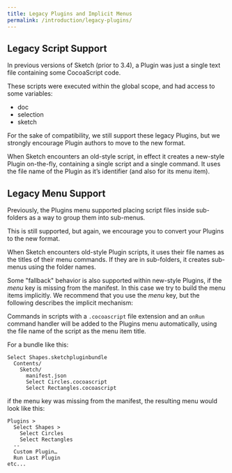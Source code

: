 ```yaml
---
title: Legacy Plugins and Implicit Menus
permalink: /introduction/legacy-plugins/
---
```


## Legacy Script Support

In previous versions of Sketch (prior to 3.4), a Plugin was just a single text file containing some CocoaScript code.

These scripts were executed within the global scope, and had access to some variables:

- doc
- selection
- sketch

For the sake of compatibility, we still support these legacy Plugins, but we strongly encourage Plugin authors to move to the new format.

When Sketch encounters an old-style script, in effect it creates a new-style Plugin on-the-fly, containing a single script and a single command. It uses the file name of the Plugin as it’s identifier (and also for its menu item).

## Legacy Menu Support

Previously, the Plugins menu supported placing script files inside sub-folders as a way to group them into sub-menus.

This is still supported, but again, we encourage you to convert your Plugins to the new format.

When Sketch encounters old-style Plugin scripts, it uses their file names as the titles of their menu commands. If they are in sub-folders, it creates sub-menus using the folder names.

Some "fallback" behavior is also supported within new-style Plugins, if the *menu* key is missing from the manifest. In this case we try to build the menu items implicitly. We recommend that you use the *menu* key, but the following describes the implicit mechanism:

Commands in scripts with a `.cocoascript` file extension and an `onRun` command handler will be added to the Plugins menu automatically, using the file name of the script as the menu item title.

For a bundle like this:

```
Select Shapes.sketchpluginbundle
  Contents/
    Sketch/
      manifest.json
      Select Circles.cocoascript
      Select Rectangles.cocoascript
```

if the menu key was missing from the manifest, the resulting menu would look like this:

```
Plugins >
  Select Shapes >
    Select Circles
    Select Rectangles
  --
  Custom Plugin…
  Run Last Plugin
etc...
```
